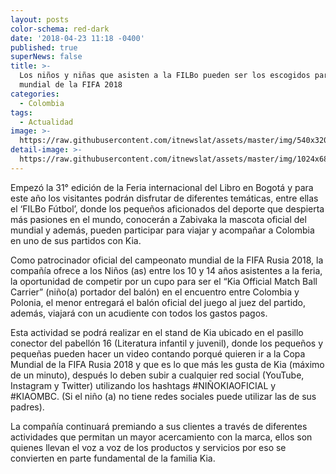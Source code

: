 ```yaml
---
layout: posts
color-schema: red-dark
date: '2018-04-23 11:18 -0400'
published: true
superNews: false
title: >-
  Los niños y niñas que asisten a la FILBo pueden ser los escogidos para ir al
  mundial de la FIFA 2018
categories:
  - Colombia
tags:
  - Actualidad
image: >-
  https://raw.githubusercontent.com/itnewslat/assets/master/img/540x320/kia-futbol-p.jpg
detail-image: >-
  https://raw.githubusercontent.com/itnewslat/assets/master/img/1024x680/kia-futbol-g.jpg
---
```

Empezó la 31° edición de la Feria internacional del Libro en Bogotá y para este año los visitantes podrán disfrutar de diferentes temáticas, entre ellas el ‘FILBo Fútbol’, donde los pequeños aficionados del deporte que despierta más pasiones en el mundo, conocerán a Zabivaka la mascota oficial del mundial y además, pueden participar para viajar y acompañar a Colombia en uno de sus partidos con Kia.  

Como patrocinador oficial del campeonato mundial de la FIFA Rusia 2018, la compañía ofrece a los Niños (as) entre los 10 y 14 años asistentes a la feria, la oportunidad de competir por un cupo para ser el “Kia Official Match Ball Carrier” (niño(a) portador del balón) en el encuentro entre Colombia y Polonia, el menor entregará el balón oficial del juego al juez del partido, además, viajará con un acudiente con todos los gastos pagos.

Esta actividad se podrá realizar en el stand de Kia ubicado en el pasillo conector del pabellón 16 (Literatura infantil y juvenil), donde los pequeños y pequeñas pueden hacer un video contando porqué quieren ir a la Copa Mundial de la FIFA Rusia 2018 y que es lo que más les gusta de Kia (máximo de un minuto), después lo deben subir a cualquier red social (YouTube, Instagram y Twitter) utilizando los hashtags #NIÑOKIAOFICIAL y #KIAOMBC. (Si el niño (a) no tiene redes sociales puede utilizar las de sus padres). 

La compañía continuará premiando a sus clientes a través de diferentes actividades que permitan un mayor acercamiento con la marca, ellos son quienes llevan el voz a voz de los productos y servicios por eso se convierten en parte fundamental de la familia Kia.

